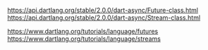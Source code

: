 


https://api.dartlang.org/stable/2.0.0/dart-async/Future-class.html
https://api.dartlang.org/stable/2.0.0/dart-async/Stream-class.html


https://www.dartlang.org/tutorials/language/futures
https://www.dartlang.org/tutorials/language/streams

